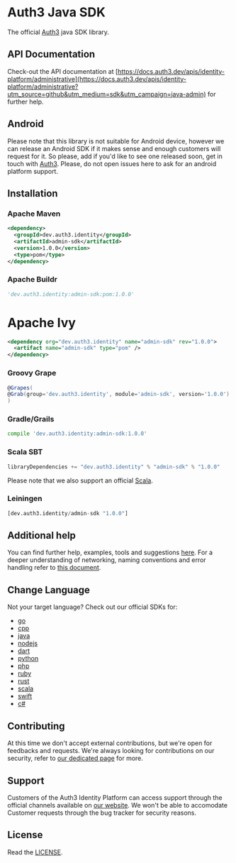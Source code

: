 # Auth3 Java SDK

The official [Auth3](https://auth3.dev/?utm_source=github&utm_medium=sdk&utm_campaign=java-admin) java SDK library.

## API Documentation

Check-out the API documentation at [https://docs.auth3.dev/apis/identity-platform/administrative](https://docs.auth3.dev/apis/identity-platform/administrative?utm_source=github&utm_medium=sdk&utm_campaign=java-admin) for further help.

## Android

Please note that this library is not suitable for Android device, however we can release an Android SDK if it makes sense and enough customers will request for it. So please, add if you'd like to see one released soon, get in touch with [Auth3](https://auth3.dev/contacts/sales). Please, do not open issues here to ask for an android platform support.

## Installation

### Apache Maven
```xml
<dependency>
  <groupId>dev.auth3.identity</groupId>
  <artifactId>admin-sdk</artifactId>
  <version>1.0.0</version>
  <type>pom</type>
</dependency>
```

### Apache Buildr

```python
'dev.auth3.identity:admin-sdk:pom:1.0.0'
```

# Apache Ivy

```xml
<dependency org="dev.auth3.identity" name="admin-sdk" rev="1.0.0">
  <artifact name="admin-sdk" type="pom" />
</dependency>
```

### Groovy Grape

```groovy
@Grapes(
@Grab(group='dev.auth3.identity', module='admin-sdk', version='1.0.0')
)
```

### Gradle/Grails
```python
compile 'dev.auth3.identity:admin-sdk:1.0.0'
```

### Scala SBT

```python
libraryDependencies += "dev.auth3.identity" % "admin-sdk" % "1.0.0"
```

Please note that we also support an official [Scala](https://github.com/auth3-dev/scala-sdk).

### Leiningen

```python
[dev.auth3.identity/admin-sdk "1.0.0"]
```

## Additional help

You can find further help, examples, tools and suggestions [here](https://grpc.io/docs/languages/java/quickstart). For a deeper understanding of networking, naming conventions and error handling refer to [this document](https://developers.google.com/protocol-buffers/docs/javatutorial).

## Change Language

Not your target language? Check out our official SDKs for: 

  * [go](https://github.com/auth3-dev/go-sdk)
  * [cpp](https://github.com/auth3-dev/cpp-sdk)
  * [java](https://github.com/auth3-dev/admin-sdk)
  * [nodejs](https://github.com/auth3-dev/nodejs-sdk)
  * [dart](https://github.com/auth3-dev/dart-sdk)
  * [python](https://github.com/auth3-dev/python-sdk)
  * [php](https://github.com/auth3-dev/php-sdk)
  * [ruby](https://github.com/auth3-dev/ruby-sdk)
  * [rust](https://github.com/auth3-dev/rust-sdk)
  * [scala](https://github.com/auth3-dev/scala-sdk)
  * [swift](https://github.com/auth3-dev/swift-sdk)
  * [c#](https://github.com/auth3-dev/csharp-sdk)

## Contributing

At this time we don't accept external contributions, but we're open for feedbacks and requests. We're always looking for contributions on our security, refer to [our dedicated page](https://auth3.dev/bounty-program?utm_source=github&utm_medium=sdk&utm_campaign=java-admin) for more.

## Support

Customers of the Auth3 Identity Platform can access support through the official channels available on [our website](https://auth3.dev/?utm_source=github&utm_medium=sdk&utm_campaign=java-admin). We won't be able to accomodate Customer requests through the bug tracker for security reasons. 

## License

Read the [LICENSE](../LICENSE).